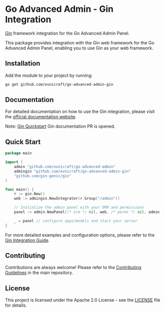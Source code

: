 # Go Advanced Admin - Gin Integration

[Gin](https://github.com/gin-gonic/gin) framework integration for the Go Advanced Admin Panel.

This package provides integration with the Gin web framework for the Go Advanced Admin Panel, enabling you to use Gin as your web framework.

## Installation

Add the module to your project by running:

```sh
go get github.com/ovnicraft/go-advanced-admin-gin
```

## Documentation

For detailed documentation on how to use the Gin integration, please visit the [official documentation website](https://goadmin.dev/Gin.html).

Note: [Gin Quickstart](https://github.com/go-advanced-admin/docs/pull/21) Gin documentation PR is opened.

## Quick Start

```go
package main

import (
    admin "github.com/ovnicraft/go-advanced-admin"
    admingin "github.com/ovnicraft/go-advanced-admin-gin"
    "github.com/gin-gonic/gin"
)

func main() {
    r := gin.New()
    web := admingin.NewIntegrator(r.Group("/admin"))

    // Initialize the admin panel with your ORM and permissions
    panel := admin.NewPanel(/* orm */ nil, web, /* perms */ nil, admin.DefaultConfig)

    _ = panel // configure apps/models and start your server
}
```

For more detailed examples and configuration options, please refer to the [Gin Integration Guide](https://goadmin.dev/Gin.html).

## Contributing

Contributions are always welcome! Please refer to the [Contributing Guidelines](https://github.com/go-advanced-admin/admin/blob/main/CONTRIBUTING.md) in the main repository.

## License

This project is licensed under the Apache 2.0 License - see the [LICENSE](LICENSE) file for details.
